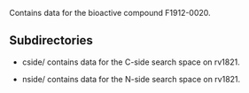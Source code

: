 Contains data for the bioactive compound F1912-0020.

## Subdirectories

- cside/ contains data for the C-side search space on rv1821.

- nside/ contains data for the N-side search space on rv1821.

